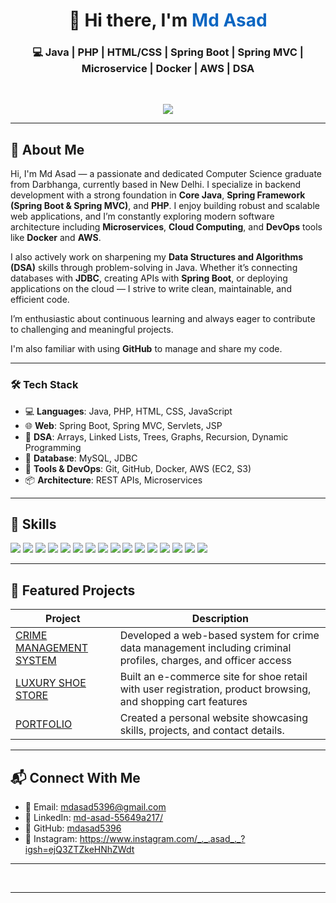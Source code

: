 
<div align="center">
  <h1>👋 Hi there, I'm <span style="color:#0a66c2">Md Asad</span></h1>
  <h3>💻 Java | PHP | HTML/CSS | Spring Boot | Spring MVC | Microservice | Docker | AWS | DSA </h3>
  <br/>
  <p align="center">
  <img src="https://readme-typing-svg.herokuapp.com?font=Fira+Code&size=22&duration=4000&pause=1000&center=true&vCenter=true&width=550&lines=Hi,+I'm+Mohamad+Asad;Java+%7C+PHP+%7C+Spring+Boot+Developer;I+love+building+robust+backend+systems;I+solve+real-world+problems+with+code;Let's+connect+and+collaborate!"/>
</p>


</div>

---
## 👋 About Me

Hi, I'm Md Asad — a passionate and dedicated Computer Science graduate from Darbhanga, currently based in New Delhi. I specialize in backend development with a strong foundation in **Core Java**, **Spring Framework (Spring Boot & Spring MVC)**, and **PHP**. I enjoy building robust and scalable web applications, and I’m constantly exploring modern software architecture including **Microservices**, **Cloud Computing**, and **DevOps** tools like **Docker** and **AWS**.

I also actively work on sharpening my **Data Structures and Algorithms (DSA)** skills through problem-solving in Java. Whether it’s connecting databases with **JDBC**, creating APIs with **Spring Boot**, or deploying applications on the cloud — I strive to write clean, maintainable, and efficient code.

I’m enthusiastic about continuous learning and always eager to contribute to challenging and meaningful projects.

I'm also familiar with using **GitHub** to manage and share my code.


---

### 🛠️ Tech Stack

- 💻 **Languages**: Java, PHP, HTML, CSS, JavaScript  
- 🌐 **Web**: Spring Boot, Spring MVC, Servlets, JSP  
- 🧠 **DSA**: Arrays, Linked Lists, Trees, Graphs, Recursion, Dynamic Programming  
- 🐬 **Database**: MySQL, JDBC  
- 🚀 **Tools & DevOps**: Git, GitHub, Docker, AWS (EC2, S3)  
- 📦 **Architecture**: REST APIs, Microservices  




---

## 🧠 Skills

<p>
  
  <img src="https://img.shields.io/badge/Core_Java-%23ED8B00.svg?style=flat-square&logo=java&logoColor=white"/>
  <img src="https://img.shields.io/badge/PHP-%23777BB4.svg?style=flat-square&logo=php&logoColor=white"/>  
  <img src="https://img.shields.io/badge/HTML5-%23E34F26.svg?style=flat-square&logo=html5&logoColor=white"/>
  <img src="https://img.shields.io/badge/CSS3-%231572B6.svg?style=flat-square&logo=css3&logoColor=white"/>
  <img src="https://img.shields.io/badge/JavaScript-%23F7DF1E.svg?style=flat-square&logo=javascript&logoColor=black"/>
  <img src="https://img.shields.io/badge/Spring_Boot-%236DB33F.svg?style=flat-square&logo=spring-boot&logoColor=white"/>
  <img src="https://img.shields.io/badge/Spring_MVC-%236DB33F.svg?style=flat-square&logo=spring&logoColor=white"/>
  <img src="https://img.shields.io/badge/Microservices-%23007ACC.svg?style=flat-square&logo=microsoft&logoColor=white"/>
  <img src="https://img.shields.io/badge/JDBC-%23007396.svg?style=flat-square"/>
  <img src="https://img.shields.io/badge/Servlets-%23007396.svg?style=flat-square"/>
  <img src="https://img.shields.io/badge/Docker-%230db7ed.svg?style=flat-square&logo=docker&logoColor=white"/>
  <img src="https://img.shields.io/badge/AWS-%23FF9900.svg?style=flat-square&logo=amazon-aws&logoColor=white"/>
  <img src="https://img.shields.io/badge/Data_Structures_&_Algorithms-%23FFA500.svg?style=flat-square&logo=algorithm&logoColor=white"/>
  <img src="https://img.shields.io/badge/SQL-%23007396.svg?style=flat-square&logo=mysql&logoColor=white"/>
  <img src="https://img.shields.io/badge/Git-%23F05032.svg?style=flat-square&logo=git&logoColor=white"/>
  <img src="https://img.shields.io/badge/GitHub-%23121011.svg?style=flat-square&logo=github&logoColor=white"/>
</p>

---

## 📂 Featured Projects

| Project | Description |
|--------|-------------|
| [CRIME MANAGEMENT SYSTEM](https://github.com/ershamshad12/Simon-says-game) | Developed a web-based system for crime data management including criminal profiles, charges, and officer access |
| [LUXURY SHOE STORE](https://github.com/ershamshad12/Dice_Game) | Built an e-commerce site for shoe retail with user registration, product browsing, and shopping cart features |
| [PORTFOLIO](https://github.com/ershamshad12/QSpider-React) | Created a personal website showcasing skills, projects, and contact details. |

---

## 📬 Connect With Me

- 📧 Email: [mdasad5396@gmail.com](mailto:mdasad5396@gmail.com)
- 💼 LinkedIn: [md-asad-55649a217/](https://www.linkedin.com/in/md-asad-55649a217/)
- 🐙 GitHub: [mdasad5396](https://github.com/mdasad5396)
- 📲 Instagram: https://www.instagram.com/_._.asad_._?igsh=ejQ3ZTZkeHNhZWdt




---



<br/>



---
<!---
> 💡 I love solving real-world challenges and writing code that’s clean, functional, and impactful.



mdasad5396/mdasad5396 is a ✨ special ✨ repository because its `README.md` (this file) appears on your GitHub profile.
You can click the Preview link to take a look at your changes.
--->
